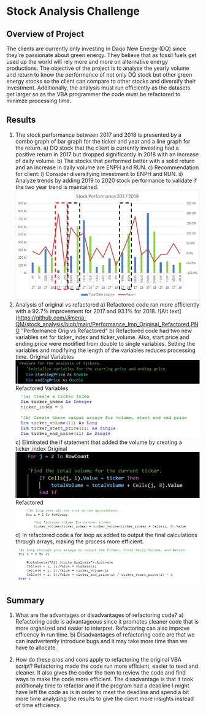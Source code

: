 # Stock Analysis Challenge

## Overview of Project
The clients are currently only investing in Daqo New Energy (DQ) since they're passionate about green energy. They believe that as fossil fuels get used up the world will rely more and more on alternative energy productions. The objective of the project is to analyse the yearly volume and return to know the performance of not only DQ stock but other green energy stocks so the client can compare to other stocks and diversify their investment. Additionally, the analysis must run efficiently as the datasets get larger so as the VBA programmer the code must be refactored to minimze processing time. 
## Results

1. The stock performance between 2017 and 2018 is presented by a combo graph of bar graph for the ticker and year and a line graph for the return. 
    a) DQ stock that the client is currently investing had a positive return in 2017 but dropped significantly in 2018 with an increase of daily volume. 
    b) The stocks that performed better with a solid return and an increase in daily volume are ENPH and RUN.
    c) Recommendation for client:
        i) Consider diversifying investment to ENPH and RUN.
        ii) Analyze trends by adding 2019 to 2020 stock performance to validate if the two year trend is maintained. 
    ![Alt text](https://github.com/Jimena-QM/stock_analysis/blob/main/Stock%20Performance%202017%202018.png "Stock Performance")
2. Analysis of original vs refactored 
    a) Refactored code ran more efficiently with a 92.7% improvement for 2017 and 93.1% for 2018. 
    ![Alt text](https://github.com/Jimena-QM/stock_analysis/blob/main/Performance_Imp_Original_Refactored.PNG "Performance Orig vs Refactored"
    b) Refactored code had two new variables set for ticker_index and ticker_volume. Also, start price and ending price were modified from double to single variables. Setting the variables and modifying the length of the variables reduces processing time. 
    Original Variables
    ![Alt text](https://github.com/Jimena-QM/stock_analysis/blob/main/Original_Variables.PNG "Original Variables")
    Refactored Variables
    ![Alt text](https://github.com/Jimena-QM/stock_analysis/blob/main/Refactored_Variables.PNG "Refactored Variables")
    c) Eliminated the if statement that added the volume by creating a ticker_index
    Original
    ![Alt text](https://github.com/Jimena-QM/stock_analysis/blob/main/Original_TotalVol.PNG "Original If for Total Vol")
    Refactored
    ![Alt text](https://github.com/Jimena-QM/stock_analysis/blob/main/Refactored_TotalVol.PNG "Refactored removed If for Total Vol")
    d) In refactored code a for loop as added to output the final calculations through arrays, making the process more efficient. 
    ![Alt text](https://github.com/Jimena-QM/stock_analysis/blob/main/Refactored_Arrays_ForLoop.PNG "Refacotred Array For Loop")
## Summary
1. What are the advantages or disadvantages of refactoring code?
    a) Refactoring code is advantageous since it promotes cleaner code that is more organized and easier to interpret. Refactoring can also improve efficency in run time. 
    b) Disadvantages of refactoring code are that we can inadvertently introduce bugs and it may take more time than we have to allocate.   

2. How do these pros and cons apply to refactoring the original VBA script?
Refactoring made the code run more efficient, easier to read and cleaner. It also gives the coder the tiem to review the code and find ways to make the code more efficient. The disadvantage is that it took additionaly time to refactor and if the program had a deadline I might have left the code as is in order to meet the deadline and spend a bit more time analyzing the results to give the client more insights instead of time efficiency.  

